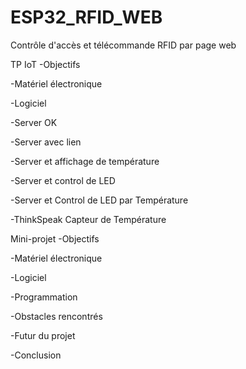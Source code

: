 # ESP32_RFID_WEB
Contrôle d'accès et télécommande RFID par page web

TP IoT
-Objectifs 

-Matériel électronique 

-Logiciel 

-Server OK

-Server avec lien

-Server et affichage de température

-Server et control de LED 

-Server et Control de LED par Température 

-ThinkSpeak Capteur de Température

Mini-projet
-Objectifs

-Matériel électronique 

-Logiciel 

-Programmation 

-Obstacles rencontrés

-Futur du projet

-Conclusion 
